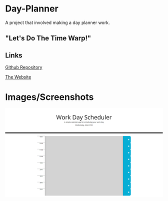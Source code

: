 # Day-Planner

A project that involved making a day planner work.

## "Let's Do The Time Warp!"

## Links

[Github Repository](https://github.com/JGuerrero126/Day-Planner)

[The Website](https://jguerrero126.github.io/Day-Planner/)

# Images/Screenshots

![Screenshot](Screenshot.png)
